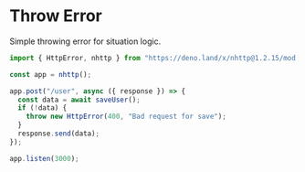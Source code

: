 # Throw Error

Simple throwing error for situation logic.

```js
import { HttpError, nhttp } from "https://deno.land/x/nhttp@1.2.15/mod.ts";

const app = nhttp();

app.post("/user", async ({ response }) => {
  const data = await saveUser();
  if (!data) {
    throw new HttpError(400, "Bad request for save");
  }
  response.send(data);
});

app.listen(3000);
```
